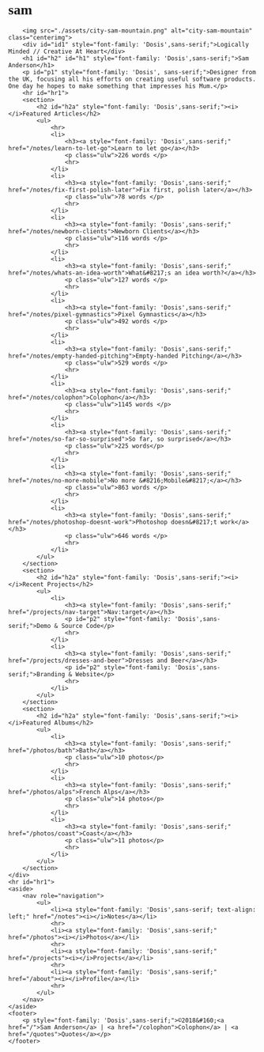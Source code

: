 <!DOCTYPE html>
<html lang="en">

<head>
    <title>My Name - Designer of Internets</title>
    <link rel="stylesheet" href="style.css">
    <link rel="preconnect" href="https://fonts.googleapis.com">
<link rel="preconnect" href="https://fonts.gstatic.com" crossorigin>
<link rel="preconnect" href="https://fonts.googleapis.com">
<link rel="preconnect" href="https://fonts.gstatic.com" crossorigin>
<link href="https://fonts.googleapis.com/css2?family=Dosis:wght@500&display=swap" rel="stylesheet">
<link rel="preconnect" href="https://fonts.googleapis.com">
<link rel="preconnect" href="https://fonts.gstatic.com" crossorigin>
<link href="https://fonts.googleapis.com/css2?family=Caveat&display=swap" rel="stylesheet">
</head>

<body>
    <div>
        <h1 id="h1" style="font-family: 'Caveat',cursive;">sam</h1>
    </div>
    <div>
        
        <img src="./assets/city-sam-mountain.png" alt="city-sam-mountain" class="centerimg">
        <div id="id1" style="font-family: 'Dosis',sans-serif;">Logically Minded // Creative At Heart</div>
        <h1 id="h2" id="h1" style="font-family: 'Dosis',sans-serif;">Sam Anderson</h1>
        <p id="p1" style="font-family: 'Dosis', sans-serif;">Designer from the UK, focusing all his efforts on creating useful software products. One day he hopes to make something that impresses his Mum.</p>
        <hr id="hr1">
        <section>
            <h2 id="h2a" style="font-family: 'Dosis',sans-serif;"><i></i>Featured Articles</h2>
            <ul>
                <hr>
                <li>
                    <h3><a style="font-family: 'Dosis',sans-serif;" href="/notes/learn-to-let-go">Learn to let go</a></h3>
                    <p class="ulw">226 words </p>
                    <hr>
                </li>
                <li>
                    <h3><a style="font-family: 'Dosis',sans-serif;" href="/notes/fix-first-polish-later">Fix first, polish later</a></h3>
                    <p class="ulw">78 words </p>
                    <hr>
                </li>
                <li>
                    <h3><a style="font-family: 'Dosis',sans-serif;" href="/notes/newborn-clients">Newborn Clients</a></h3>
                    <p class="ulw">116 words </p>
                    <hr>
                </li>
                <li>
                    <h3><a style="font-family: 'Dosis',sans-serif;" href="/notes/whats-an-idea-worth">What&#8217;s an idea worth?</a></h3>
                    <p class="ulw">127 words </p>
                    <hr>
                </li>
                <li>
                    <h3><a style="font-family: 'Dosis',sans-serif;" href="/notes/pixel-gymnastics">Pixel Gymnastics</a></h3>
                    <p class="ulw">492 words </p>
                    <hr>
                </li>
                <li>
                    <h3><a style="font-family: 'Dosis',sans-serif;" href="/notes/empty-handed-pitching">Empty-handed Pitching</a></h3>
                    <p class="ulw">529 words </p>
                    <hr>
                </li>
                <li>
                    <h3><a style="font-family: 'Dosis',sans-serif;" href="/notes/colophon">Colophon</a></h3>
                    <p class="ulw">1145 words </p>
                    <hr>
                </li>
                <li>
                    <h3><a style="font-family: 'Dosis',sans-serif;" href="/notes/so-far-so-surprised">So far, so surprised</a></h3>
                    <p class="ulw">225 words</p>
                    <hr>
                </li>
                <li>
                    <h3><a style="font-family: 'Dosis',sans-serif;" href="/notes/no-more-mobile">No more &#8216;Mobile&#8217;</a></h3>
                    <p class="ulw">863 words </p>
                    <hr>
                </li>
                <li>
                    <h3><a style="font-family: 'Dosis',sans-serif;" href="/notes/photoshop-doesnt-work">Photoshop doesn&#8217;t work</a></h3>
                    <p class="ulw">646 words </p>
                    <hr>
                </li>
            </ul>
        </section>
        <section>
            <h2 id="h2a" style="font-family: 'Dosis',sans-serif;"><i></i>Recent Projects</h2>
            <ul>
                <li>
                    <h3><a style="font-family: 'Dosis',sans-serif;" href="/projects/nav-target">Nav:target</a></h3>
                    <p id="p2" style="font-family: 'Dosis',sans-serif;">Demo & Source Code</p>
                    <hr>
                </li>
                <li>
                    <h3><a style="font-family: 'Dosis',sans-serif;" href="/projects/dresses-and-beer">Dresses and Beer</a></h3>
                    <p id="p2" style="font-family: 'Dosis',sans-serif;">Branding & Website</p>
                    <hr>
                </li>
            </ul>
        </section>
        <section>
            <h2 id="h2a" style="font-family: 'Dosis',sans-serif;"><i></i>Featured Albums</h2>
            <ul>
                <li>
                    <h3><a style="font-family: 'Dosis',sans-serif;" href="/photos/bath">Bath</a></h3>
                    <p class="ulw">10 photos</p>
                    <hr>
                </li>
                <li>
                    <h3><a style="font-family: 'Dosis',sans-serif;" href="/photos/alps">French Alps</a></h3>
                    <p class="ulw">14 photos</p>
                    <hr>
                </li>
                <li>
                    <h3><a style="font-family: 'Dosis',sans-serif;" href="/photos/coast">Coast</a></h3>
                    <p class="ulw">11 photos</p>
                    <hr>
                </li>
            </ul>
        </section>
    </div>
    <hr id="hr1">
    <aside>
        <nav role="navigation">
            <ul>
                <li><a style="font-family: 'Dosis',sans-serif; text-align: left;" href="/notes"><i></i>Notes</a></li>
                <hr>
                <li><a style="font-family: 'Dosis',sans-serif;" href="/photos"><i></i>Photos</a></li>
                <hr>
                <li><a style="font-family: 'Dosis',sans-serif;" href="/projects"><i></i>Projects</a></li>
                <hr>
                <li><a style="font-family: 'Dosis',sans-serif;" href="/about"><i></i>Profile</a></li>
                <hr>
            </ul>
        </nav>
    </aside>
    <footer>
        <p style="font-family: 'Dosis',sans-serif;">©2018&#160;<a href="/">Sam Anderson</a> | <a href="/colophon">Colophon</a> | <a href="/quotes">Quotes</a></p>
    </footer>
</body>

</html>
